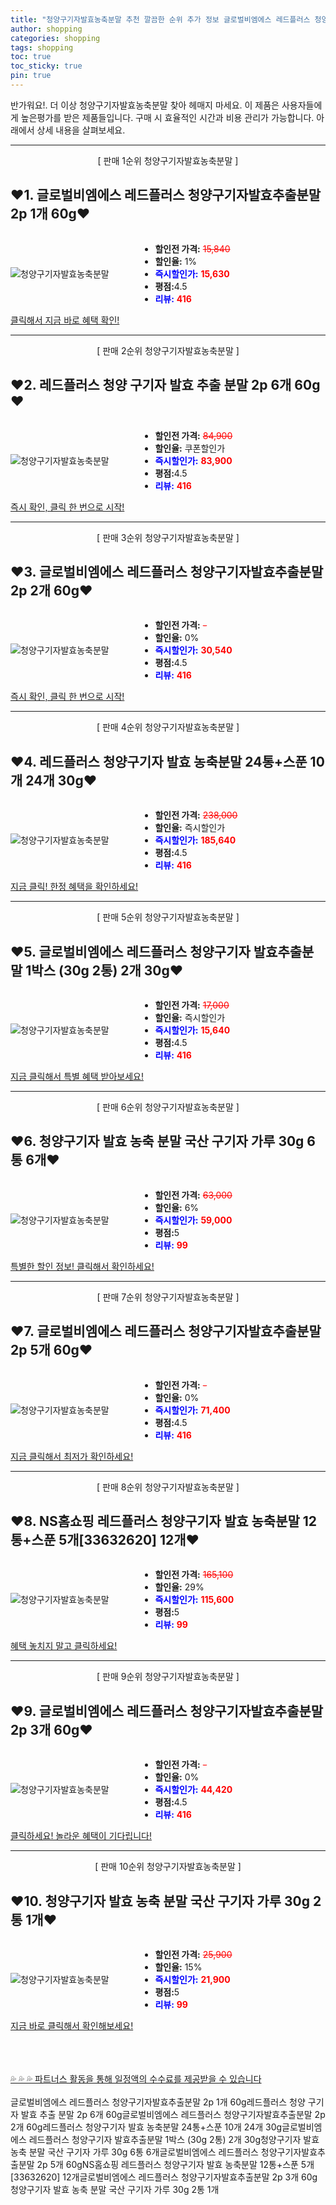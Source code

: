 ```yaml
---
title: "청양구기자발효농축분말 추천 깔끔한 순위 추가 정보 글로벌비엠에스 레드플러스 청양구기자발효추출분말 2p 1개"
author: shopping
categories: shopping
tags: shopping
toc: true
toc_sticky: true
pin: true
---
```

반가워요!. 더 이상 청양구기자발효농축분말 찾아 헤매지 마세요. 이 제품은 사용자들에게 높은평가를 받은 제품들입니다. 구매 시 효율적인 시간과 비용 관리가 가능합니다. 아래에서 상세 내용을 살펴보세요.

---
<p class="toplist" style="margin: 0 auto; display: block; width: fit-content;">[ 판매 1순위 청양구기자발효농축분말 ]</p>

<h2><strong>❤️1. 글로벌비엠에스 레드플러스 청양구기자발효추출분말 2p 1개 60g❤️</strong></h2>

<div style="display: flex; align-items: center;">
    <div style="flex: 0.4;">
        <img src="https://thumbnail8.coupangcdn.com/thumbnails/remote/230x230ex/image/retail/images/2022/04/21/10/8/7a919446-a55f-4ea3-8fec-932bbc8c105e.jpg" alt="청양구기자발효농축분말" style="max-width: 100%;">
    </div>
    <div style="flex: 0.6; margin-left: 10px;">
        <ul>
            <li><strong>할인전 가격:</strong> <del style="color: red;">15,840</del></li>
            <li><strong>할인율:</strong> 1%</li>
            <li><span style='color:blue'><strong>즉시할인가:</strong></span> <span style='color:red'><strong>15,630</strong></span></li>
            <li><strong>평점:</strong>4.5</li>
            <li><span style='color:blue'><strong>리뷰:</strong></span> <span style='color:red'><strong>416</strong></span></li>
        </ul>
    </div>
</div>
<div class="center">
    <a href="https://selin100587.github.io?lptag=AF9450613&subid=githubio&pageKey=6472206070&traceid=V0-153&itemId=14132112036&vendorItemId=81378884478" class="myButton">
        클릭해서 지금 바로 혜택 확인!
    </a>
</div>


---
<p class="toplist" style="margin: 0 auto; display: block; width: fit-content;">[ 판매 2순위 청양구기자발효농축분말 ]</p>

<h2><strong>❤️2. 레드플러스 청양 구기자 발효 추출 분말 2p 6개 60g❤️</strong></h2>

<div style="display: flex; align-items: center;">
    <div style="flex: 0.4;">
        <img src="https://thumbnail9.coupangcdn.com/thumbnails/remote/230x230ex/image/retail/images/2022/03/29/12/0/21d896db-00ab-4cf7-9432-efaf3d5db49f.jpg" alt="청양구기자발효농축분말" style="max-width: 100%;">
    </div>
    <div style="flex: 0.6; margin-left: 10px;">
        <ul>
            <li><strong>할인전 가격:</strong> <del style="color: red;">84,900</del></li>
            <li><strong>할인율:</strong> 쿠폰할인가</li>
            <li><span style='color:blue'><strong>즉시할인가:</strong></span> <span style='color:red'><strong>83,900</strong></span></li>
            <li><strong>평점:</strong>4.5</li>
            <li><span style='color:blue'><strong>리뷰:</strong></span> <span style='color:red'><strong>416</strong></span></li>
        </ul>
    </div>
</div>
<div class="center">
    <a href="https://selin100587.github.io?lptag=AF9450613&subid=githubio&pageKey=6472206070&traceid=V0-153&itemId=13842254425&vendorItemId=81092350242" class="myButton">
        즉시 확인, 클릭 한 번으로 시작!
    </a>
</div>


---
<p class="toplist" style="margin: 0 auto; display: block; width: fit-content;">[ 판매 3순위 청양구기자발효농축분말 ]</p>

<h2><strong>❤️3. 글로벌비엠에스 레드플러스 청양구기자발효추출분말 2p 2개 60g❤️</strong></h2>

<div style="display: flex; align-items: center;">
    <div style="flex: 0.4;">
        <img src="https://thumbnail7.coupangcdn.com/thumbnails/remote/230x230ex/image/retail/images/6c48ab9c-c55a-4494-a2d0-06fa4dc8c6791353547812338289208.png" alt="청양구기자발효농축분말" style="max-width: 100%;">
    </div>
    <div style="flex: 0.6; margin-left: 10px;">
        <ul>
            <li><strong>할인전 가격:</strong> <del style="color: red;">-</del></li>
            <li><strong>할인율:</strong> 0%</li>
            <li><span style='color:blue'><strong>즉시할인가:</strong></span> <span style='color:red'><strong>30,540</strong></span></li>
            <li><strong>평점:</strong>4.5</li>
            <li><span style='color:blue'><strong>리뷰:</strong></span> <span style='color:red'><strong>416</strong></span></li>
        </ul>
    </div>
</div>
<div class="center">
    <a href="https://selin100587.github.io?lptag=AF9450613&subid=githubio&pageKey=6472206070&traceid=V0-153&itemId=18798503539&vendorItemId=85929330004" class="myButton">
        즉시 확인, 클릭 한 번으로 시작!
    </a>
</div>


---
<p class="toplist" style="margin: 0 auto; display: block; width: fit-content;">[ 판매 4순위 청양구기자발효농축분말 ]</p>

<h2><strong>❤️4. 레드플러스 청양구기자 발효 농축분말 24통+스푼 10개 24개 30g❤️</strong></h2>

<div style="display: flex; align-items: center;">
    <div style="flex: 0.4;">
        <img src="https://thumbnail6.coupangcdn.com/thumbnails/remote/230x230ex/image/vendor_inventory/545a/355a3a0356b61b05774296c7b1d9dd39954d6b8da811ec4e75320897d956.jpg" alt="청양구기자발효농축분말" style="max-width: 100%;">
    </div>
    <div style="flex: 0.6; margin-left: 10px;">
        <ul>
            <li><strong>할인전 가격:</strong> <del style="color: red;">238,000</del></li>
            <li><strong>할인율:</strong> 즉시할인가</li>
            <li><span style='color:blue'><strong>즉시할인가:</strong></span> <span style='color:red'><strong>185,640</strong></span></li>
            <li><strong>평점:</strong>4.5</li>
            <li><span style='color:blue'><strong>리뷰:</strong></span> <span style='color:red'><strong>416</strong></span></li>
        </ul>
    </div>
</div>
<div class="center">
    <a href="https://selin100587.github.io?lptag=AF9450613&subid=githubio&pageKey=6472206070&traceid=V0-153&itemId=19670331873&vendorItemId=87591609799" class="myButton">
        지금 클릭! 한정 혜택을 확인하세요!
    </a>
</div>


---
<p class="toplist" style="margin: 0 auto; display: block; width: fit-content;">[ 판매 5순위 청양구기자발효농축분말 ]</p>

<h2><strong>❤️5. 글로벌비엠에스 레드플러스 청양구기자 발효추출분말 1박스 (30g 2통) 2개 30g❤️</strong></h2>

<div style="display: flex; align-items: center;">
    <div style="flex: 0.4;">
        <img src="https://thumbnail6.coupangcdn.com/thumbnails/remote/230x230ex/image/vendor_inventory/d50a/bbe01e11db7fa1ca2fd71c289a038d8b15a9e2d682b5f89a2007be1f690d.jpg" alt="청양구기자발효농축분말" style="max-width: 100%;">
    </div>
    <div style="flex: 0.6; margin-left: 10px;">
        <ul>
            <li><strong>할인전 가격:</strong> <del style="color: red;">17,000</del></li>
            <li><strong>할인율:</strong> 즉시할인가</li>
            <li><span style='color:blue'><strong>즉시할인가:</strong></span> <span style='color:red'><strong>15,640</strong></span></li>
            <li><strong>평점:</strong>4.5</li>
            <li><span style='color:blue'><strong>리뷰:</strong></span> <span style='color:red'><strong>416</strong></span></li>
        </ul>
    </div>
</div>
<div class="center">
    <a href="https://selin100587.github.io?lptag=AF9450613&subid=githubio&pageKey=6472206070&traceid=V0-153&itemId=14201527592&vendorItemId=81447073534" class="myButton">
        지금 클릭해서 특별 혜택 받아보세요!
    </a>
</div>


---
<p class="toplist" style="margin: 0 auto; display: block; width: fit-content;">[ 판매 6순위 청양구기자발효농축분말 ]</p>

<h2><strong>❤️6. 청양구기자 발효 농축 분말 국산 구기자 가루 30g 6통 6개❤️</strong></h2>

<div style="display: flex; align-items: center;">
    <div style="flex: 0.4;">
        <img src="https://thumbnail10.coupangcdn.com/thumbnails/remote/230x230ex/image/vendor_inventory/92e0/38a7ccc61c4d433c8c2b5bbe863816294a6e2ac143dde2a0675754fc44a1.png" alt="청양구기자발효농축분말" style="max-width: 100%;">
    </div>
    <div style="flex: 0.6; margin-left: 10px;">
        <ul>
            <li><strong>할인전 가격:</strong> <del style="color: red;">63,000</del></li>
            <li><strong>할인율:</strong> 6%</li>
            <li><span style='color:blue'><strong>즉시할인가:</strong></span> <span style='color:red'><strong>59,000</strong></span></li>
            <li><strong>평점:</strong>5</li>
            <li><span style='color:blue'><strong>리뷰:</strong></span> <span style='color:red'><strong>99</strong></span></li>
        </ul>
    </div>
</div>
<div class="center">
    <a href="https://selin100587.github.io?lptag=AF9450613&subid=githubio&pageKey=7760073186&traceid=V0-153&itemId=23515684362&vendorItemId=90542073931" class="myButton">
        특별한 할인 정보! 클릭해서 확인하세요!
    </a>
</div>


---
<p class="toplist" style="margin: 0 auto; display: block; width: fit-content;">[ 판매 7순위 청양구기자발효농축분말 ]</p>

<h2><strong>❤️7. 글로벌비엠에스 레드플러스 청양구기자발효추출분말 2p 5개 60g❤️</strong></h2>

<div style="display: flex; align-items: center;">
    <div style="flex: 0.4;">
        <img src="https://thumbnail8.coupangcdn.com/thumbnails/remote/230x230ex/image/retail/images/c2be07b0-9069-41c4-897d-3e46975ba7f38479839369921779713.png" alt="청양구기자발효농축분말" style="max-width: 100%;">
    </div>
    <div style="flex: 0.6; margin-left: 10px;">
        <ul>
            <li><strong>할인전 가격:</strong> <del style="color: red;">-</del></li>
            <li><strong>할인율:</strong> 0%</li>
            <li><span style='color:blue'><strong>즉시할인가:</strong></span> <span style='color:red'><strong>71,400</strong></span></li>
            <li><strong>평점:</strong>4.5</li>
            <li><span style='color:blue'><strong>리뷰:</strong></span> <span style='color:red'><strong>416</strong></span></li>
        </ul>
    </div>
</div>
<div class="center">
    <a href="https://selin100587.github.io?lptag=AF9450613&subid=githubio&pageKey=6472206070&traceid=V0-153&itemId=18798503241&vendorItemId=85929329787" class="myButton">
        지금 클릭해서 최저가 확인하세요!
    </a>
</div>


---
<p class="toplist" style="margin: 0 auto; display: block; width: fit-content;">[ 판매 8순위 청양구기자발효농축분말 ]</p>

<h2><strong>❤️8. NS홈쇼핑 레드플러스 청양구기자 발효 농축분말 12통+스푼 5개[33632620] 12개❤️</strong></h2>

<div style="display: flex; align-items: center;">
    <div style="flex: 0.4;">
        <img src="https://thumbnail8.coupangcdn.com/thumbnails/remote/230x230ex/image/vendor_inventory/5ea2/92dee794ca809a19b31c2e1472603c49331dbecf14987cbf9141e2117bde.jpg" alt="청양구기자발효농축분말" style="max-width: 100%;">
    </div>
    <div style="flex: 0.6; margin-left: 10px;">
        <ul>
            <li><strong>할인전 가격:</strong> <del style="color: red;">165,100</del></li>
            <li><strong>할인율:</strong> 29%</li>
            <li><span style='color:blue'><strong>즉시할인가:</strong></span> <span style='color:red'><strong>115,600</strong></span></li>
            <li><strong>평점:</strong>5</li>
            <li><span style='color:blue'><strong>리뷰:</strong></span> <span style='color:red'><strong>99</strong></span></li>
        </ul>
    </div>
</div>
<div class="center">
    <a href="https://selin100587.github.io?lptag=AF9450613&subid=githubio&pageKey=7760073186&traceid=V0-153&itemId=20924122078&vendorItemId=90065772312" class="myButton">
        혜택 놓치지 말고 클릭하세요!
    </a>
</div>


---
<p class="toplist" style="margin: 0 auto; display: block; width: fit-content;">[ 판매 9순위 청양구기자발효농축분말 ]</p>

<h2><strong>❤️9. 글로벌비엠에스 레드플러스 청양구기자발효추출분말 2p 3개 60g❤️</strong></h2>

<div style="display: flex; align-items: center;">
    <div style="flex: 0.4;">
        <img src="https://thumbnail9.coupangcdn.com/thumbnails/remote/230x230ex/image/retail/images/f048ac4a-2bcd-46ed-84cc-c32234bb06ce7498810215494207533.png" alt="청양구기자발효농축분말" style="max-width: 100%;">
    </div>
    <div style="flex: 0.6; margin-left: 10px;">
        <ul>
            <li><strong>할인전 가격:</strong> <del style="color: red;">-</del></li>
            <li><strong>할인율:</strong> 0%</li>
            <li><span style='color:blue'><strong>즉시할인가:</strong></span> <span style='color:red'><strong>44,420</strong></span></li>
            <li><strong>평점:</strong>4.5</li>
            <li><span style='color:blue'><strong>리뷰:</strong></span> <span style='color:red'><strong>416</strong></span></li>
        </ul>
    </div>
</div>
<div class="center">
    <a href="https://selin100587.github.io?lptag=AF9450613&subid=githubio&pageKey=6472206070&traceid=V0-153&itemId=18798501539&vendorItemId=85929328293" class="myButton">
        클릭하세요! 놀라운 혜택이 기다립니다!
    </a>
</div>


---
<p class="toplist" style="margin: 0 auto; display: block; width: fit-content;">[ 판매 10순위 청양구기자발효농축분말 ]</p>

<h2><strong>❤️10. 청양구기자 발효 농축 분말 국산 구기자 가루 30g 2통 1개❤️</strong></h2>

<div style="display: flex; align-items: center;">
    <div style="flex: 0.4;">
        <img src="https://thumbnail9.coupangcdn.com/thumbnails/remote/230x230ex/image/vendor_inventory/0649/47163add2b5a68046a3e4b63b9066cd6e368e8bf581fc0e6ffe4c49d9ef4.png" alt="청양구기자발효농축분말" style="max-width: 100%;">
    </div>
    <div style="flex: 0.6; margin-left: 10px;">
        <ul>
            <li><strong>할인전 가격:</strong> <del style="color: red;">25,900</del></li>
            <li><strong>할인율:</strong> 15%</li>
            <li><span style='color:blue'><strong>즉시할인가:</strong></span> <span style='color:red'><strong>21,900</strong></span></li>
            <li><strong>평점:</strong>5</li>
            <li><span style='color:blue'><strong>리뷰:</strong></span> <span style='color:red'><strong>99</strong></span></li>
        </ul>
    </div>
</div>
<div class="center">
    <a href="https://selin100587.github.io?lptag=AF9450613&subid=githubio&pageKey=7760073186&traceid=V0-153&itemId=23515684762&vendorItemId=90542074443" class="myButton">
        지금 바로 클릭해서 확인해보세요!
    </a>
</div>

<br><br><br>[💦 💦 💦 파트너스 활동을 통해 일정액의 수수료를 제공받을 수 있습니다](https://link.coupang.com/a/bcpT2c)<br><br>글로벌비엠에스 레드플러스 청양구기자발효추출분말 2p 1개 60g레드플러스 청양 구기자 발효 추출 분말 2p 6개 60g글로벌비엠에스 레드플러스 청양구기자발효추출분말 2p 2개 60g레드플러스 청양구기자 발효 농축분말 24통+스푼 10개 24개 30g글로벌비엠에스 레드플러스 청양구기자 발효추출분말 1박스 (30g 2통) 2개 30g청양구기자 발효 농축 분말 국산 구기자 가루 30g 6통 6개글로벌비엠에스 레드플러스 청양구기자발효추출분말 2p 5개 60gNS홈쇼핑 레드플러스 청양구기자 발효 농축분말 12통+스푼 5개[33632620] 12개글로벌비엠에스 레드플러스 청양구기자발효추출분말 2p 3개 60g청양구기자 발효 농축 분말 국산 구기자 가루 30g 2통 1개